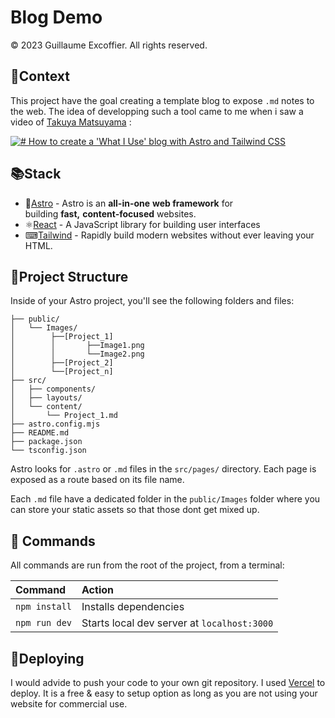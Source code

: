 # Blog Demo
© 2023 Guillaume Excoffier. All rights reserved.
## 🧾Context

This project have the goal creating a template blog to expose `.md` notes to the web. The idea of developping such a tool came to me when i saw a video of [Takuya Matsuyama](https://github.com/craftzdog) :

[![# How to create a 'What I Use' blog with Astro and Tailwind CSS](https://img.youtube.com/vi/3_JE76PKBWE/maxresdefault.jpg)](https://www.youtube.com/watch?v=3_JE76PKBWE)

## 📚Stack

- 🚀[Astro](https://astro.build/) - Astro is an **all-in-one** **web framework** for building **fast,** **content-focused** websites.
- ⚛[React](https://beta.reactjs.org/) - A JavaScript library for building user interfaces
- ⌨[Tailwind](https://tailwindcss.com/) - Rapidly build modern websites without ever leaving your HTML.

## 📁Project Structure

Inside of your Astro project, you'll see the following folders and files:

```
├── public/
│   └── Images/
│        ├──[Project_1]
│        │       ├──Image1.png
│        │       └──Image2.png
│        ├──[Project_2]
│        └──[Project_n]
├── src/
│   ├── components/
│   ├── layouts/
│   └── content/
│    	└── Project_1.md
├── astro.config.mjs
├── README.md
├── package.json
└── tsconfig.json
```

Astro looks for `.astro` or `.md` files in the `src/pages/` directory. Each page is exposed as a route based on its file name.

Each `.md` file have a dedicated folder in the `public/Images` folder where you can store your static assets so that those dont get mixed up.

## 🧞 Commands

All commands are run from the root of the project, from a terminal:

| Command                | Action                                           |
| :--------------------- | :----------------------------------------------- |
| `npm install`          | Installs dependencies                            |
| `npm run dev`          | Starts local dev server at `localhost:3000`      |

## 🚀Deploying

I would advide to push your code to your own git repository. 
I used [Vercel](https://vercel.com/dashboard) to deploy. It is a free & easy to setup option as long as you are not using your website for commercial use. 

